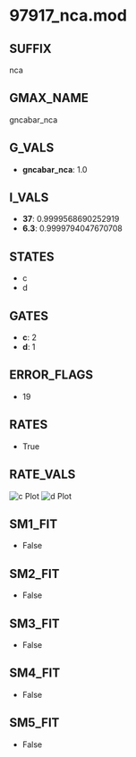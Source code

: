 # 97917_nca.mod

## SUFFIX

nca

## GMAX_NAME

gncabar_nca

## G_VALS

- **gncabar_nca**: 1.0

## I_VALS

- **37**: 0.9999568690252919
- **6.3**: 0.9999794047670708

## STATES

- c
- d

## GATES

- **c**: 2
- **d**: 1

## ERROR_FLAGS

- 19

## RATES

- True

## RATE_VALS

![c Plot](/Users/pbozelos/Dropbox/icg-Chai-Panos/supermodels/output_markdown_files/Ca/97917_nca.mod/images/c.png)
![d Plot](/Users/pbozelos/Dropbox/icg-Chai-Panos/supermodels/output_markdown_files/Ca/97917_nca.mod/images/d.png)

## SM1_FIT

- False

## SM2_FIT

- False

## SM3_FIT

- False

## SM4_FIT

- False

## SM5_FIT

- False

